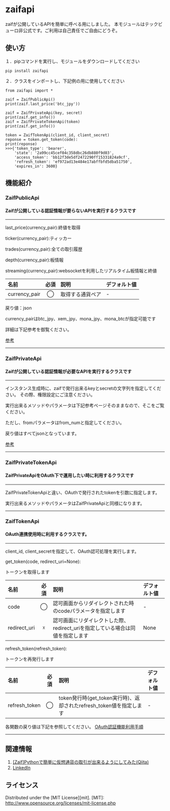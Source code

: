 zaifapi
======================
zaifが公開しているAPIを簡単に呼べる用にしました。
本モジュールはテックビューロ非公式です。ご利用は自己責任でご自由にどうぞ。

使い方
------
１．pipコマンドを実行し、モジュールをダウンロードしてください

    pip install zaifapi

２．クラスをインポートし、下記例の用に使用してください

    from zaifapi import *
    
    zaif = ZaifPublicApi()
    print(zaif.last_price('btc_jpy'))
    
    zaif = ZaifPrivateApi(key, secret)
    print(zaif.get_info())
    zaif = ZaifPrivateTokenApi(token)
    print(zaif.get_info())
    
    token = ZaifTokenApi(client_id, client_secret)
    reponse = token.get_token(code):
    print(reponse)
    >>>{'token_type': 'bearer',
        'state': '2a99cc45cef04c358dbc26db880f9d03',
        'access_token': 'bb12f3de5df2472290ff15331824a9cf', 
        'refresh_token': 'ef972ad13e484e17abffbfd5dba51750', 
        'expires_in': 3600}
    

機能紹介
------
### ZaifPublicApi
#### Zaifが公開している認証情報が要らないAPIを実行するクラスです
***
last_price(currency_pair):終値を取得

ticker(currency_pair):ティッカー

trades(currency_pair):全ての取引履歴

depth(currency_pair):板情報

streaming(currency_pair):websocketを利用したリアルタイム板情報と終値

| 名前 | 必須 | 説明 | デフォルト値 | 
|:-----------|:------------:|:-----------|:-----------| 
| currency_pair | ◯ | 取得する通貨ペア | - | 
戻り値：json

currency_pairはbtc_jpy、xem_jpy、mona_jpy、mona_btcが指定可能です

詳細は下記参考を御覧ください。

[参考](https://corp.zaif.jp/api-docs/)
***

### ZaifPrivateApi
#### Zaifが公開している認証情報が必要なAPIを実行するクラスです
***
インスタンス生成時に、zaifで発行出来るkeyとsecretの文字列を指定してください。
その際、権限設定にご注意ください。

実行出来るメソッドやパラメータは下記参考ページそのままなので、そこをご覧ください。

ただし、fromパラメータはfrom_numと指定してください。

戻り値はすべてjsonとなっています。

[参考](https://corp.zaif.jp/api-docs/trade-api/)
***

### ZaifPrivateTokenApi
#### ZaifPrivateApiをOAuth下で運用したい時に利用するクラスです
***
ZaifPrivateTokenApiと違い、OAuthで発行されたtokenを引数に指定します。

実行出来るメソッドやパラメータはZaifPrivateApiと同様になります。

***

### ZaifTokenApi
#### OAuth連携使用時に利用するクラスです。
***
client_id, client_secretを指定して、OAuth認可処理を実行します。

get_token(code, redirect_uri=None):

トークンを取得します

| 名前 | 必須 | 説明 | デフォルト値 | 
|:-----------|:------------:|:-----------|:-----------| 
| code | ◯ | 認可画面からリダイレクトされた時のcodeパラメータを指定します | - |
| redirect_uri | ☓ | 認可画面にリダイレクトした際、redirect_uriを指定している場合は同値を指定します | None |

refresh_token(refresh_token):

トークンを再発行します

| 名前 | 必須 | 説明 | デフォルト値 | 
|:-----------|:------------:|:-----------|:-----------| 
| refresh_token | ◯ | token発行時(get_token実行時)、返却されたrefresh_token値を指定します | - |

各関数の戻り値は下記を参照してください。
[OAuth認証機能利用手順](https://corp.zaif.jp/api-docs/oauth/)

***


関連情報
--------
1. [[Zaif]Pythonで簡単に仮想通貨の取引が出来るようにしてみた(Qiita)](http://qiita.com/Akira-Taniguchi/items/e52930c881adc6ecfe07)
2. [LinkedIn](https://jp.linkedin.com/in/akirataniguchi1)
 
ライセンス
----------
Distributed under the [MIT License][mit].
[MIT]: http://www.opensource.org/licenses/mit-license.php
